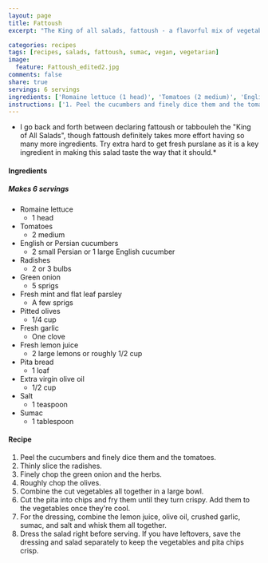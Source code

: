 ```yaml
---
layout: page
title: Fattoush
excerpt: "The King of all salads, fattoush - a flavorful mix of vegetables with a creamy sumac dressing."

categories: recipes
tags: [recipes, salads, fattoush, sumac, vegan, vegetarian]
image:
  feature: Fattoush_edited2.jpg
comments: false
share: true
servings: 6 servings
ingredients: ['Romaine lettuce (1 head)', 'Tomatoes (2 medium)', 'English or Persian cucumbers (2 small Persian or 1 large English cucumber)', 'Radishes (2 or 3 bulbs)', 'Green onion (5 sprigs)', 'Fresh mint and flat leaf parsley (A few sprigs)', 'Pitted olives (1/4 cup)', 'Fresh garlic (One clove)', 'Fresh lemon juice (2 large lemons or roughly 1/2 cup)', 'Pita bread (1 loaf)', 'Extra virgin olive oil (1/2 cup)', 'Salt (1 teaspoon)', 'Sumac (1 tablespoon)']
instructions: ['1. Peel the cucumbers and finely dice them and the tomatoes.', '2. Thinly slice the radishes.', '3. Finely chop the green onion and the herbs.', '4. Roughly chop the olives.', '5. Combine the cut vegetables all together in a large bowl.', "6. Cut the pita into chips and fry them until they turn crispy. Add them to the vegetables once they're cool.", '7. For the dressing, combine the lemon juice, olive oil, crushed garlic, sumac, and salt and whisk them all together.', '8. Dress the salad right before serving. If you have leftovers, save the dressing and salad separately to keep the vegetables and pita chips crisp.']
---
```




* I go back and forth between declaring fattoush or tabbouleh the "King of All Salads", though fattoush definitely takes more effort having so many more ingredients. Try extra hard to get fresh purslane as it is a key ingredient in making this salad taste the way that it should.*

#### Ingredients

##### Makes 6 servings

* Romaine lettuce
  -  1 head
* Tomatoes
  - 2 medium
* English or Persian cucumbers
  - 2 small Persian or 1 large English cucumber
* Radishes
  - 2 or 3 bulbs
* Green onion
  - 5 sprigs
* Fresh mint and flat leaf parsley
  - A few sprigs
* Pitted olives
  - 1/4 cup
* Fresh garlic
  - One clove
* Fresh lemon juice
  - 2 large lemons or roughly 1/2 cup
* Pita bread
  - 1 loaf
* Extra virgin olive oil
  - 1/2 cup
* Salt
  - 1 teaspoon
* Sumac
  - 1 tablespoon

#### Recipe


1. Peel the cucumbers and finely dice them and the tomatoes.
2. Thinly slice the radishes.
3. Finely chop the green onion and the herbs.
4. Roughly chop the olives.
5. Combine the cut vegetables all together in a large bowl.
6. Cut the pita into chips and fry them until they turn crispy. Add them to the vegetables once they're cool.
7. For the dressing, combine the lemon juice, olive oil, crushed garlic, sumac, and salt and whisk them all together.
8. Dress the salad right before serving. If you have leftovers, save the dressing and salad separately to keep the vegetables and pita chips crisp.

